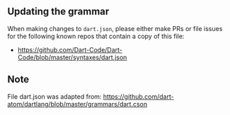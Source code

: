 ## Updating the grammar

When making changes to `dart.json`, please either make PRs or file issues for
the following known repos that contain a copy of this file:

* https://github.com/Dart-Code/Dart-Code/blob/master/syntaxes/dart.json

## Note

File dart.json was adapted from:
https://github.com/dart-atom/dartlang/blob/master/grammars/dart.cson
